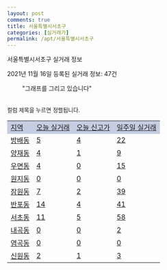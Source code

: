 ```yaml
---
layout: post
comments: true
title: 서울특별시서초구
categories: [실거래가]
permalink: /apt/서울특별시서초구
---
```


서울특별시서초구 실거래 정보

2021년 11월 16일 등록된 실거래 정보: 47건

<!--<script async src="https://pagead2.googlesyndication.com/pagead/js/adsbygoogle.js?client=ca-pub-3485438051770037"
 crossorigin="anonymous"></script>-->

<script type="text/javascript">
  google.charts.load('current', {'packages':['corechart']});
  google.charts.setOnLoadCallback(drawChart);

  function drawChart() {
    var data = google.visualization.arrayToDataTable([['거래일', '매매', '전월세', '전매'], ['21-01', 280, 914, 1], ['21-02', 206, 793, 1], ['21-03', 212, 950, 0], ['21-04', 211, 722, 0], ['21-05', 262, 850, 3], ['21-06', 192, 753, 1], ['21-07', 201, 746, 3], ['21-08', 160, 1159, 2], ['21-09', 128, 577, 1], ['21-10', 94, 700, 2], ['21-11', 4, 135, 0]]);

    var options = {
      title: '최근 1년간 유형별 거래량 추이',
      legend: { position: 'bottom' }
    };

    setTimeout(function() {
        var chart = new google.visualization.LineChart(document.getElementById('columnchart_material'));
        chart.draw(data, (options));
        document.getElementById('loading').style.display = 'none';
        var dayLabel = (new Date()).getDay();
        if (dayLabel < 2) {
            sorttable.innerSortFunction.apply(document.getElementById('week'), []);
            sorttable.innerSortFunction.apply(document.getElementById('week'), []);        
        }
        else {
            sorttable.innerSortFunction.apply(document.getElementById('today'), []);
            sorttable.innerSortFunction.apply(document.getElementById('today'), []);
        }
    }, 200);

  }
</script>

<div id="loading" style="z-index:20; display: block; margin-left: 35px">"그래프를 그리고 있습니다"</div>
<div id="columnchart_material" style="width: 95%; margin-left: -35px; display: block"></div>
<!--<div style="width: 95%; margin-left: -35px; display: block">
      <script async src="https://pagead2.googlesyndication.com/pagead/js/adsbygoogle.js?client=ca-pub-3485438051770037"
          crossorigin="anonymous"></script>
      <ins class="adsbygoogle"
          style="display:block"
          data-ad-format="fluid"
          data-ad-layout-key="-fb+5w+4e-db+86"
          data-ad-client="ca-pub-3485438051770037"
          data-ad-slot="1827090281"></ins>
      <script>
          (adsbygoogle = window.adsbygoogle || []).push({});
      </script>
</div>-->
<br>

<font size='small' style='font-size: small;'>컬럼 제목을 누르면 정렬됩니다.</font>
<table class="sortable">
  <tr style='background-color: rgba(114, 132, 186,0.4);'>
    <td id="region"><a href="#">지역</a></td>
    <td id="today"><a href="#">오늘 실거래</a></td>
    <td id="today_new"><a href="#">오늘 신고가</a></td>
    <td id="week"><a href="#">일주일 실거래</a></td>
  </tr>

  
  <tr class="item">
    <td><a href="서울특별시서초구방배동">방배동</a></td>
    <td><a href="서울특별시서초구방배동">5</a></td>
    <td><a href="서울특별시서초구방배동">4</a></td>
    <td><a href="서울특별시서초구방배동">22</a></td>
  </tr>
    

  <tr class="item">
    <td><a href="서울특별시서초구양재동">양재동</a></td>
    <td><a href="서울특별시서초구양재동">4</a></td>
    <td><a href="서울특별시서초구양재동">1</a></td>
    <td><a href="서울특별시서초구양재동">9</a></td>
  </tr>
    

  <tr class="item">
    <td><a href="서울특별시서초구우면동">우면동</a></td>
    <td><a href="서울특별시서초구우면동">4</a></td>
    <td><a href="서울특별시서초구우면동">0</a></td>
    <td><a href="서울특별시서초구우면동">15</a></td>
  </tr>
    

  <tr class="item">
    <td><a href="서울특별시서초구원지동">원지동</a></td>
    <td><a href="서울특별시서초구원지동">0</a></td>
    <td><a href="서울특별시서초구원지동">0</a></td>
    <td><a href="서울특별시서초구원지동">0</a></td>
  </tr>
    

  <tr class="item">
    <td><a href="서울특별시서초구잠원동">잠원동</a></td>
    <td><a href="서울특별시서초구잠원동">7</a></td>
    <td><a href="서울특별시서초구잠원동">2</a></td>
    <td><a href="서울특별시서초구잠원동">39</a></td>
  </tr>
    

  <tr class="item">
    <td><a href="서울특별시서초구반포동">반포동</a></td>
    <td><a href="서울특별시서초구반포동">14</a></td>
    <td><a href="서울특별시서초구반포동">4</a></td>
    <td><a href="서울특별시서초구반포동">41</a></td>
  </tr>
    

  <tr class="item">
    <td><a href="서울특별시서초구서초동">서초동</a></td>
    <td><a href="서울특별시서초구서초동">11</a></td>
    <td><a href="서울특별시서초구서초동">5</a></td>
    <td><a href="서울특별시서초구서초동">58</a></td>
  </tr>
    

  <tr class="item">
    <td><a href="서울특별시서초구내곡동">내곡동</a></td>
    <td><a href="서울특별시서초구내곡동">0</a></td>
    <td><a href="서울특별시서초구내곡동">0</a></td>
    <td><a href="서울특별시서초구내곡동">2</a></td>
  </tr>
    

  <tr class="item">
    <td><a href="서울특별시서초구염곡동">염곡동</a></td>
    <td><a href="서울특별시서초구염곡동">0</a></td>
    <td><a href="서울특별시서초구염곡동">0</a></td>
    <td><a href="서울특별시서초구염곡동">0</a></td>
  </tr>
    

  <tr class="item">
    <td><a href="서울특별시서초구신원동">신원동</a></td>
    <td><a href="서울특별시서초구신원동">2</a></td>
    <td><a href="서울특별시서초구신원동">1</a></td>
    <td><a href="서울특별시서초구신원동">3</a></td>
  </tr>
    


</table>


    